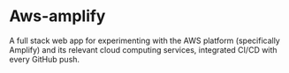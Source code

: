 # Aws-amplify
A full stack web app for experimenting with the AWS platform (specifically Amplify) and its relevant cloud computing services, integrated CI/CD with every GitHub push.
